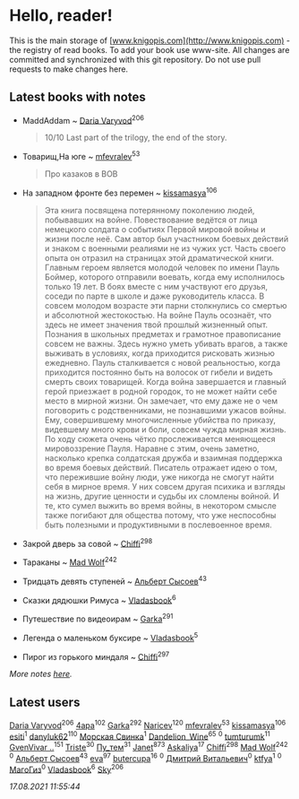 # Hello, reader!
This is the main storage of [www.knigopis.com](http://www.knigopis.com) - the registry of read books.
To add your book use www-site. All changes are committed and synchronized with this git repository.
Do not use pull requests to make changes here.


## Latest books with notes
* MaddAddam ~ [Daria Varyvod](users/829/829893410524253-facebook)<sup>206</sup>
    > 10/10 Last part of the trilogy, the end of the story.

* Товарищ,На юге ~ [mfevralev](users/140/140966150-vkontakte)<sup>53</sup>
    > Про казаков в ВОВ

* На западном фронте без перемен ~ [kissamasya](users/684/68439978-vkontakte)<sup>106</sup>
    > Эта книга посвящена потерянному поколению людей, побывавших на войне. Повествование ведётся от лица немецкого солдата о событиях Первой мировой войны и жизни после неё. Сам автор был участником боевых действий и знаком с военными реалиями не из чужих уст. Часть своего опыта он отразил на страницах этой драматической книги. Главным героем является молодой человек по имени Пауль Боймер, которого отправили воевать, когда ему исполнилось только 19 лет. В боях вместе с ним участвуют его друзья, соседи по парте в школе и даже руководитель класса. В совсем молодом возрасте эти парни столкнулись со смертью и абсолютной жестокостью. На войне Пауль осознаёт, что здесь не имеет значения твой прошлый жизненный опыт. Познания в школьных предметах и грамотное правописание совсем не важны. Здесь нужно уметь убивать врагов, а также выживать в условиях, когда приходится рисковать жизнью ежедневно. Пауль сталкивается с новой реальностью, когда приходится постоянно быть на волосок от гибели и видеть смерть своих товарищей. Когда война завершается и главный герой приезжает в родной городок, то не может найти себе место в мирной жизни. Он замечает, что ему даже не о чем поговорить с родственниками, не познавшими ужасов войны. Ему, совершившему многочисленные убийства по приказу, видевшему много крови и боли, совсем чужда мирная жизнь. По ходу сюжета очень чётко прослеживается меняющееся мировоззрение Пауля. Наравне с этим, очень заметно, насколько крепка солдатская дружба и взаимная поддержка во время боевых действий. Писатель отражает идею о том, что пережившие войну люди, уже никогда не смогут найти себя в мирное время. У них совсем другая психика и взгляды на жизнь, другие ценности и судьбы их сломлены войной. И те, кто сумел выжить во время войны, в некотором смысле также погибают для общества потому, что уже неспособны быть полезными и продуктивными в послевоенное время.

* Закрой дверь за совой ~ [Chiffi](users/105/105831994080785626680-google)<sup>298</sup>

* Тараканы ~ [Mad Wolf](users/947/94738840-vkontakte)<sup>242</sup>

* Тридцать девять ступеней ~ [Альберт Сысоев](users/474/47446642-vkontakte)<sup>43</sup>

* Сказки дядюшки Римуса ~ [Vladasbook](users/221/221759364-yandex)<sup>6</sup>

* Путешествие по видеоирам ~ [Garka](users/115/115753719718250012620-google)<sup>291</sup>

* Легенда о маленьком буксире ~ [Vladasbook](users/221/221759364-yandex)<sup>5</sup>

* Пирог из горького миндаля ~ [Chiffi](users/105/105831994080785626680-google)<sup>297</sup>


_More notes [here](latest_books_with_notes.md)._


## Latest users
[Daria Varyvod](users/829/829893410524253-facebook)<sup>206</sup> 
[4apa](users/117/117392596378069249667-google)<sup>102</sup> 
[Garka](users/115/115753719718250012620-google)<sup>292</sup> 
[Naricev](users/107/107090515204537133928-google)<sup>120</sup> 
[mfevralev](users/140/140966150-vkontakte)<sup>53</sup> 
[kissamasya](users/684/68439978-vkontakte)<sup>106</sup> 
[esiti](users/463/463509228-vkontakte)<sup>1</sup> 
[danyluk62](users/374/374149854-vkontakte)<sup>110</sup> 
[Морская Свинка](users/147/1474032679114725758-mailru)<sup>1</sup> 
[Dandelion_Wine](users/586/58602788-vkontakte)<sup>65</sup> 
[](users/651/651537773-vkontakte)<sup>0</sup> 
[tumturumk](users/135/135685382-vkontakte)<sup>11</sup> 
[GvenVivar ..](users/158/158266434925901-facebook)<sup>151</sup> 
[Triste](users/517/5175580462988229760-mailru)<sup>30</sup> 
[Пу_тем](users/344/3448154788585127-facebook)<sup>31</sup> 
[Janet](users/108/108113656204404967440-google)<sup>873</sup> 
[Askaliya](users/326/326783541-vkontakte)<sup>17</sup> 
[Chiffi](users/105/105831994080785626680-google)<sup>298</sup> 
[Mad Wolf](users/947/94738840-vkontakte)<sup>242</sup> 
[](users/112/112028192141409506684-google)<sup>0</sup> 
[Альберт Сысоев](users/474/47446642-vkontakte)<sup>43</sup> 
[eva](users/111/111656270551033014778-google)<sup>97</sup> 
[butercupa](users/193/193697993-vkontakte)<sup>16</sup> 
[](users/371/371631802-vkontakte)<sup>0</sup> 
[Дмитрий Витальевич](users/116/116650782618177766821-google)<sup>0</sup> 
[ktfya](users/954/954200493-yandex)<sup>1</sup> 
[](users/113/113255936223461038506-google)<sup>0</sup> 
[МагоГиз](users/106/106082567795743405861-google)<sup>0</sup> 
[Vladasbook](users/221/221759364-yandex)<sup>6</sup> 
[Sky](users/118/118049897850017649660-googleplus)<sup>206</sup> 


_17.08.2021 11:55:44_
